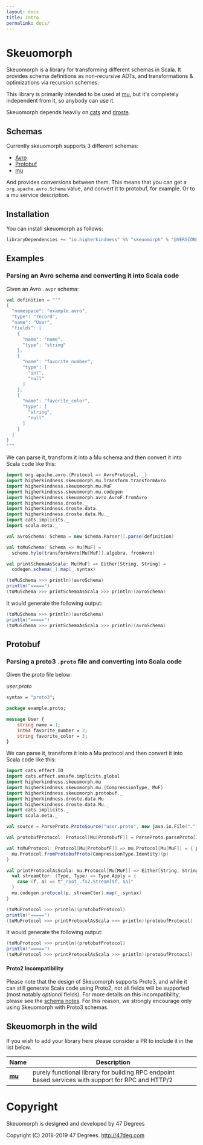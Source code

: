 ```yaml
---
layout: docs
title: Intro
permalink: docs/
---
```


# Skeuomorph

Skeuomorph is a library for transforming different schemas in Scala.
It provides schema definitions as non-recursive ADTs, and
transformations & optimizations via recursion schemes.

This library is primarily intended to be used at [mu][], but
it's completely independent from it, so anybody can use it.

Skeuomorph depends heavily on [cats][] and [droste][].

## Schemas

Currently skeuomorph supports 3 different schemas:
- [Avro][]
- [Protobuf][]
- [mu][]

And provides conversions between them.  This means that you can get a
`org.apache.avro.Schema` value, and convert it to protobuf, for
example.  Or to a mu service description.


## Installation

You can install skeuomorph as follows:

```sbt
libraryDependencies += "io.higherkindness" %% "skeuomorph" % "@VERSION@"
```

## Examples

### Parsing an Avro schema and converting it into Scala code

Given an Avro `.avpr` schema:

```scala mdoc:silent
val definition = """
{
  "namespace": "example.avro",
  "type": "record",
  "name": "User",
  "fields": [
    {
      "name": "name",
      "type": "string"
    },
    {
      "name": "favorite_number",
      "type": [
        "int",
        "null"
      ]
    },
    {
      "name": "favorite_color",
      "type": [
        "string",
        "null"
      ]
    }
  ]
}
"""
```

We can parse it, transform it into a Mu schema and then convert it into Scala code like this:

```scala mdoc:silent
import org.apache.avro.{Protocol => AvroProtocol, _}
import higherkindness.skeuomorph.mu.Transform.transformAvro
import higherkindness.skeuomorph.mu.MuF
import higherkindness.skeuomorph.mu.codegen
import higherkindness.skeuomorph.avro.AvroF.fromAvro
import higherkindness.droste._
import higherkindness.droste.data._
import higherkindness.droste.data.Mu._
import cats.implicits._
import scala.meta._

val avroSchema: Schema = new Schema.Parser().parse(definition)

val toMuSchema: Schema => Mu[MuF] =
  scheme.hylo(transformAvro[Mu[MuF]].algebra, fromAvro)

val printSchemaAsScala: Mu[MuF] => Either[String, String] =
  codegen.schema(_).map(_.syntax)

(toMuSchema >>> println)(avroSchema)
println("=====")
(toMuSchema >>> printSchemaAsScala >>> println)(avroSchema)
```

It would generate the following output:

```scala mdoc:passthrough
(toMuSchema >>> println)(avroSchema)
println("=====")
(toMuSchema >>> printSchemaAsScala >>> println)(avroSchema)
```

## Protobuf

### Parsing a proto3 `.proto` file and converting into Scala code

Given the proto file below:

_user.proto_

```proto
syntax = "proto3";

package example.proto;

message User {
    string name = 1;
    int64 favorite_number = 2;
    string favorite_color = 3;
}
```

We can parse it, transform it into a Mu protocol and then convert it into Scala code like this:

```scala mdoc:silent
import cats.effect.IO
import cats.effect.unsafe.implicits.global
import higherkindness.skeuomorph.mu
import higherkindness.skeuomorph.mu.{CompressionType, MuF}
import higherkindness.skeuomorph.protobuf._
import higherkindness.droste.data.Mu
import higherkindness.droste.data.Mu._
import cats.implicits._
import scala.meta._

val source = ParseProto.ProtoSource("user.proto", new java.io.File(".").getAbsolutePath ++ "/microsite/protobuf")

val protobufProtocol: Protocol[Mu[ProtobufF]] = ParseProto.parseProto[IO, Mu[ProtobufF]].parse(source).unsafeRunSync()

val toMuProtocol: Protocol[Mu[ProtobufF]] => mu.Protocol[Mu[MuF]] = { p: Protocol[Mu[ProtobufF]] =>
  mu.Protocol.fromProtobufProto(CompressionType.Identity)(p)
}

val printProtocolAsScala: mu.Protocol[Mu[MuF]] => Either[String, String] = { p =>
  val streamCtor: (Type, Type) => Type.Apply = {
    case (f, a) => t"_root_.fs2.Stream[$f, $a]"
  }
  mu.codegen.protocol(p, streamCtor).map(_.syntax)
}

(toMuProtocol >>> println)(protobufProtocol)
println("=====")
(toMuProtocol >>> printProtocolAsScala >>> println)(protobufProtocol)
```

It would generate the following output:

```scala mdoc:passthrough
(toMuProtocol >>> println)(protobufProtocol)
println("=====")
(toMuProtocol >>> printProtocolAsScala >>> println)(protobufProtocol)
```

#### Proto2 Incompatibility

Please note that the design of Skeuomorph supports Proto3, and while it can still generate Scala code using Proto2, not
all fields will be supported (most notably _optional_ fields).  For more details on this incompatibility, please see the
[schema notes](schemas/).  For this reason, we strongly encourage only using Skeuomorph with Proto3 schemas.

## Skeuomorph in the wild

If you wish to add your library here please consider a PR to include
it in the list below.

| **Name**                                       | **Description**                                                                                    |
|------------------------------------------------|----------------------------------------------------------------------------------------------------|
| [**mu**](https://higherkindness.github.io/mu/) | purely functional library for building RPC endpoint based services with support for RPC and HTTP/2 |

[Avro]: https://avro.apache.org/
[Protobuf]: https://developers.google.com/protocol-buffers/
[mu]: https://higherkindness.github.io/mu/
[cats]: https://typelevel.org/cats
[droste]: https://github.com/andyscott/droste

# Copyright

Skeuomorph is designed and developed by 47 Degrees

Copyright (C) 2018-2019 47 Degrees. <http://47deg.com>